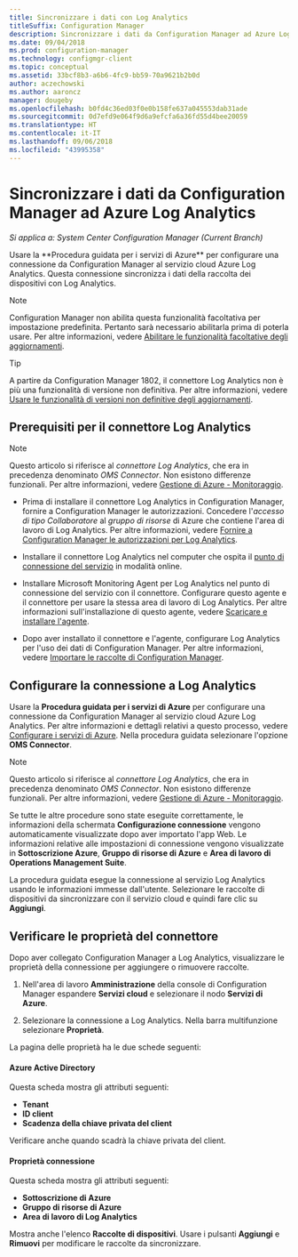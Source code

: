 ```yaml
---
title: Sincronizzare i dati con Log Analytics
titleSuffix: Configuration Manager
description: Sincronizzare i dati da Configuration Manager ad Azure Log Analytics.
ms.date: 09/04/2018
ms.prod: configuration-manager
ms.technology: configmgr-client
ms.topic: conceptual
ms.assetid: 33bcf8b3-a6b6-4fc9-bb59-70a9621b2b0d
author: aczechowski
ms.author: aaroncz
manager: dougeby
ms.openlocfilehash: b0fd4c36ed03f0e0b158fe637a045553dab31ade
ms.sourcegitcommit: 0d7efd9e064f9d6a9efcfa6a36fd55d4bee20059
ms.translationtype: HT
ms.contentlocale: it-IT
ms.lasthandoff: 09/06/2018
ms.locfileid: "43995358"
---
```

#  <a name="sync-data-from-configuration-manager-to-azure-log-analytics"></a>Sincronizzare i dati da Configuration Manager ad Azure Log Analytics

*Si applica a: System Center Configuration Manager (Current Branch)*

<!--1258052--> Usare la **Procedura guidata per i servizi di Azure** per configurare una connessione da Configuration Manager al servizio cloud Azure Log Analytics. Questa connessione sincronizza i dati della raccolta dei dispositivi con Log Analytics. 

> [!Note]  
> Configuration Manager non abilita questa funzionalità facoltativa per impostazione predefinita. Pertanto sarà necessario abilitarla prima di poterla usare. Per altre informazioni, vedere [Abilitare le funzionalità facoltative degli aggiornamenti](/sccm/core/servers/manage/install-in-console-updates#bkmk_options).<!--505213-->  

> [!TIP]
> A partire da Configuration Manager 1802, il connettore Log Analytics non è più una funzionalità di versione non definitiva. Per altre informazioni, vedere [Usare le funzionalità di versioni non definitive degli aggiornamenti](/sccm/core/servers/manage/pre-release-features).



## <a name="prerequisites-for-the-log-analytics-connector"></a>Prerequisiti per il connettore Log Analytics

> [!Note]  
> Questo articolo si riferisce al *connettore Log Analytics*, che era in precedenza denominato *OMS Connector*. Non esistono differenze funzionali. Per altre informazioni, vedere [Gestione di Azure - Monitoraggio](https://docs.microsoft.com/azure/monitoring/#operations-management-suite).  

- Prima di installare il connettore Log Analytics in Configuration Manager, fornire a Configuration Manager le autorizzazioni. Concedere l'*accesso di tipo Collaboratore* al *gruppo di risorse* di Azure che contiene l'area di lavoro di Log Analytics. Per altre informazioni, vedere [Fornire a Configuration Manager le autorizzazioni per Log Analytics](https://docs.microsoft.com/azure/log-analytics/log-analytics-sccm#grant-configuration-manager-with-permissions-to-log-analytics).  

- Installare il connettore Log Analytics nel computer che ospita il [punto di connessione del servizio](/sccm/core/servers/deploy/configure/about-the-service-connection-point) in modalità online.  

- Installare Microsoft Monitoring Agent per Log Analytics nel punto di connessione del servizio con il connettore. Configurare questo agente e il connettore per usare la stessa area di lavoro di Log Analytics. Per altre informazioni sull'installazione di questo agente, vedere [Scaricare e installare l'agente](https://docs.microsoft.com/azure/log-analytics/log-analytics-sccm#download-and-install-the-agent).  

- Dopo aver installato il connettore e l'agente, configurare Log Analytics per l'uso dei dati di Configuration Manager. Per altre informazioni, vedere [Importare le raccolte di Configuration Manager](https://docs.microsoft.com/azure/log-analytics/log-analytics-sccm#import-collections).  



## <a name="configure-the-connection-to-log-analytics"></a>Configurare la connessione a Log Analytics

Usare la **Procedura guidata per i servizi di Azure** per configurare una connessione da Configuration Manager al servizio cloud Azure Log Analytics. Per altre informazioni e dettagli relativi a questo processo, vedere [Configurare i servizi di Azure](https://docs.microsoft.com/sccm/core/servers/deploy/configure/azure-services-wizard). Nella procedura guidata selezionare l'opzione **OMS Connector**. 

> [!Note]  
> Questo articolo si riferisce al *connettore Log Analytics*, che era in precedenza denominato *OMS Connector*. Non esistono differenze funzionali. Per altre informazioni, vedere [Gestione di Azure - Monitoraggio](https://docs.microsoft.com/azure/monitoring/#operations-management-suite).  

Se tutte le altre procedure sono state eseguite correttamente, le informazioni della schermata **Configurazione connessione** vengono automaticamente visualizzate dopo aver importato l'app Web. Le informazioni relative alle impostazioni di connessione vengono visualizzate in **Sottoscrizione Azure**, **Gruppo di risorse di Azure** e **Area di lavoro di Operations Management Suite**.

La procedura guidata esegue la connessione al servizio Log Analytics usando le informazioni immesse dall'utente. Selezionare le raccolte di dispositivi da sincronizzare con il servizio cloud e quindi fare clic su **Aggiungi**.


## <a name="verify-the-connector-properties"></a>Verificare le proprietà del connettore

Dopo aver collegato Configuration Manager a Log Analytics, visualizzare le proprietà della connessione per aggiungere o rimuovere raccolte. 

1. Nell'area di lavoro **Amministrazione** della console di Configuration Manager espandere **Servizi cloud** e selezionare il nodo **Servizi di Azure**.  

2. Selezionare la connessione a Log Analytics. Nella barra multifunzione selezionare **Proprietà**.  

La pagina delle proprietà ha le due schede seguenti:  

#### <a name="azure-active-directory"></a>Azure Active Directory
Questa scheda mostra gli attributi seguenti: 
- **Tenant**  
- **ID client**  
- **Scadenza della chiave privata del client**  

Verificare anche quando scadrà la chiave privata del client.

#### <a name="connection-properties"></a>Proprietà connessione
Questa scheda mostra gli attributi seguenti: 
- **Sottoscrizione di Azure**  
- **Gruppo di risorse di Azure**  
- **Area di lavoro di Log Analytics**  

Mostra anche l'elenco **Raccolte di dispositivi**. Usare i pulsanti **Aggiungi** e **Rimuovi** per modificare le raccolte da sincronizzare.
